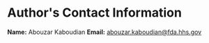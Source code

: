 # Author's Contact Information


**Name:** Abouzar Kaboudian
**Email:** [abouzar.kaboudian@fda.hhs.gov](mailto:fda.hhs.gov)
